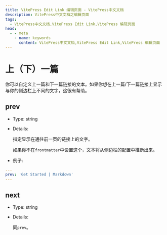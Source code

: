 ```yaml
---
title: VitePress Edit Link 编辑页面 - VitePress中文文档
description: VitePress中文文档之编辑页面
tags: 
  - VitePress中文文档,VitePress Edit Link,VitePress 编辑页面
head:
  - - meta
    - name: keywords
      content: VitePress中文文档,VitePress Edit Link,VitePress 编辑页面
---
```


# 上（下）一篇

你可以自定义上一篇和下一篇链接的文本。如果你想在上一篇/下一篇链接上显示与你的侧边栏上不同的文字，这很有帮助。

## prev

- Type: string

- Details:

    指定显示在通往前一页的链接上的文字。

    如果你不在`frontmatter`中设置这个，文本将从侧边栏的配置中推断出来。

- 例子:

```yaml
---
prev: 'Get Started | Markdown'
---
```

## next

- Type: string

- Details:

    同`prev`。